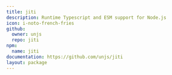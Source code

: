 ```yaml
---
title: jiti
description: Runtime Typescript and ESM support for Node.js
icon: i-noto-french-fries
github:
  owner: unjs
  repo: jiti
npm:
  name: jiti
documentation: https://github.com/unjs/jiti
layout: package
---
```


